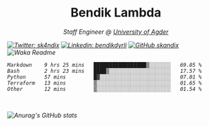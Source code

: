 <h1 align="center"> Bendik Lambda </h1>
<p align="center"><em>Staff Engineer @ <a href="http://www.uia.no">University of Agder</a></p>



[![Twitter: sk4ndix](https://img.shields.io/twitter/follow/sk4ndix?style=social)](https://twitter.com/sk4ndix)
[![Linkedin: bendikdyrli](https://img.shields.io/badge/-bendikdyrli-blue?style=flat-square&logo=Linkedin&logoColor=white&link=https://www.linkedin.com/in/bendikdyrli/)](https://www.linkedin.com/in/bendikdyrli/)
[![GitHub skandix](https://img.shields.io/github/followers/skandix?label=follow&style=social)](https://github.com/skandix)
![Waka Readme](https://github.com/skandix/skandix/workflows/Waka%20Readme/badge.svg)


<!--START_SECTION:waka-->
```text
Markdown    9 hrs 25 mins   █████████████████▒░░░░░░░   69.05 % 
Bash        2 hrs 23 mins   ████▒░░░░░░░░░░░░░░░░░░░░   17.57 % 
Python      57 mins         █▓░░░░░░░░░░░░░░░░░░░░░░░   07.01 % 
Terraform   13 mins         ▒░░░░░░░░░░░░░░░░░░░░░░░░   01.65 % 
Other       12 mins         ▒░░░░░░░░░░░░░░░░░░░░░░░░   01.54 % 
```
<!--END_SECTION:waka-->

  <br>
  
![Anurag's GitHub stats](https://github-readme-stats.vercel.app/api?username=skandix&show_icons=true&theme=tokyonight)


